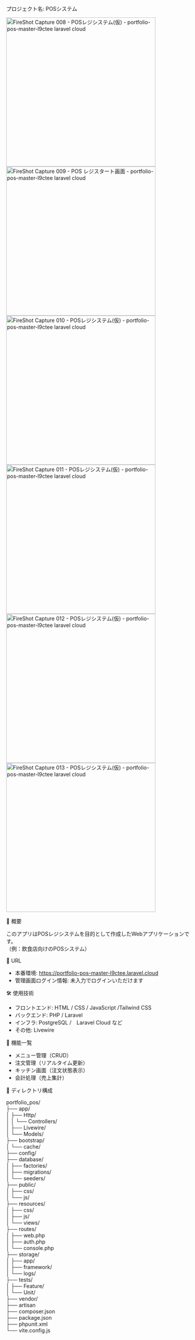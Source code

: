プロジェクト名: POSシステム


<img width="400" height="400" alt="FireShot Capture 008 - POSレジシステム(仮) -  portfolio-pos-master-l9ctee laravel cloud" src="https://github.com/user-attachments/assets/f49bd21e-c96a-48d7-aac2-da5a3611c4be" />

<img width="400" height="400" alt="FireShot Capture 009 - POS レジスタート画面 -  portfolio-pos-master-l9ctee laravel cloud" src="https://github.com/user-attachments/assets/bf77ac37-bc37-42ce-a0c3-d54b5a86a0c9" />

<img width="400" height="400" alt="FireShot Capture 010 - POSレジシステム(仮) -  portfolio-pos-master-l9ctee laravel cloud" src="https://github.com/user-attachments/assets/28f7df8a-72dc-4e30-82c7-1d99a930e8d1" />

<img width="400" height="400" alt="FireShot Capture 011 - POSレジシステム(仮) -  portfolio-pos-master-l9ctee laravel cloud" src="https://github.com/user-attachments/assets/b0e1413c-62fc-4f27-a2b7-d115773d9cdb" />

<img width="400" height="400" alt="FireShot Capture 012 - POSレジシステム(仮) -  portfolio-pos-master-l9ctee laravel cloud" src="https://github.com/user-attachments/assets/c38a82af-646f-4995-8cd2-d9636d2a0ac4" />

<img width="400" height="400" alt="FireShot Capture 013 - POSレジシステム(仮) -  portfolio-pos-master-l9ctee laravel cloud" src="https://github.com/user-attachments/assets/6d912a76-a02e-4caa-b9a7-656da1ecbf9e" />


📌 概要

このアプリはPOSレジシステムを目的として作成したWebアプリケーションです。  
（例：飲食店向けのPOSシステム）

🔗 URL

- 本番環境: https://portfolio-pos-master-l9ctee.laravel.cloud
- 管理画面ログイン情報: 未入力でログインいただけます

🛠 使用技術

- フロントエンド: HTML / CSS / JavaScript /Tailwind CSS
- バックエンド: PHP / Laravel
- インフラ: PostgreSQL /　Laravel Cloud など
- その他: Livewire

🚀 機能一覧

- メニュー管理（CRUD）
- 注文管理（リアルタイム更新）
- キッチン画面（注文状態表示）
- 会計処理（売上集計）

📁 ディレクトリ構成

portfolio_pos/<br>
├── app/<br>
│   ├── Http/<br>
│   │   └── Controllers/<br>
│   ├── Livewire/<br>
│   └── Models/<br>
├── bootstrap/<br>
│   └── cache/<br>
├── config/<br>
├── database/<br>
│   ├── factories/<br>
│   ├── migrations/<br>
│   └── seeders/<br>
├── public/<br>
│   ├── css/<br>
│   └── js/<br>
├── resources/<br>
│   ├── css/<br>
│   ├── js/<br>
│   └── views/<br>
├── routes/<br>
│   ├── web.php<br>
│   ├── auth.php<br>
│   └── console.php<br>
├── storage/<br>
│   ├── app/<br>
│   ├── framework/<br>
│   └── logs/<br>
├── tests/<br>
│   ├── Feature/<br>
│   └── Unit/<br>
├── vendor/<br>
├── artisan<br>
├── composer.json<br>
├── package.json<br>
├── phpunit.xml<br>
└── vite.config.js<br>

